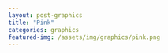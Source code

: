 ```yaml
---
layout: post-graphics
title: "Pink"
categories: graphics
featured-img: /assets/img/graphics/pink.png
---
```

